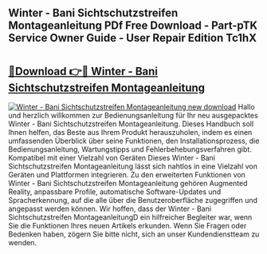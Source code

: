 ## Winter - Bani Sichtschutzstreifen Montageanleitung PDf Free Download - Part-pTK Service Owner Guide - User Repair Edition Tc1hX

# <h2><a href="http://df6zuh.blite.top/?on=Winter+-+Bani+Sichtschutzstreifen+Montageanleitung">🔗Download 👉🔴 Winter - Bani Sichtschutzstreifen Montageanleitung</a></h2>

[![Winter - Bani Sichtschutzstreifen Montageanleitung new download](https://i.imgur.com/lujVjoI.png)](http://df6zuh.blite.top/?on=Winter+-+Bani+Sichtschutzstreifen+Montageanleitung)
Hallo und herzlich willkommen zur Bedienungsanleitung für Ihr neu ausgepacktes Winter - Bani Sichtschutzstreifen Montageanleitung. Dieses Handbuch soll Ihnen helfen, das Beste aus Ihrem Produkt herauszuholen, indem es einen umfassenden Überblick über seine Funktionen, den Installationsprozess, die Bedienungsanleitung, Wartungstipps und Fehlerbehebungsverfahren gibt. Kompatibel mit einer Vielzahl von Geräten Dieses Winter - Bani Sichtschutzstreifen Montageanleitung lässt sich nahtlos in eine Vielzahl von Geräten und Plattformen integrieren. Zu den erweiterten Funktionen von Winter - Bani Sichtschutzstreifen Montageanleitung gehören Augmented Reality, anpassbare Profile, automatische Software-Updates und Spracherkennung, auf die alle über die Benutzeroberfläche zugegriffen und angepasst werden können. Wir hoffen, dass der Winter - Bani Sichtschutzstreifen MontageanleitungD ein hilfreicher Begleiter war, wenn Sie die Funktionen Ihres neuen Artikels erkunden. Wenn Sie Fragen oder Bedenken haben, zögern Sie bitte nicht, sich an unser Kundendienstteam zu wenden.
